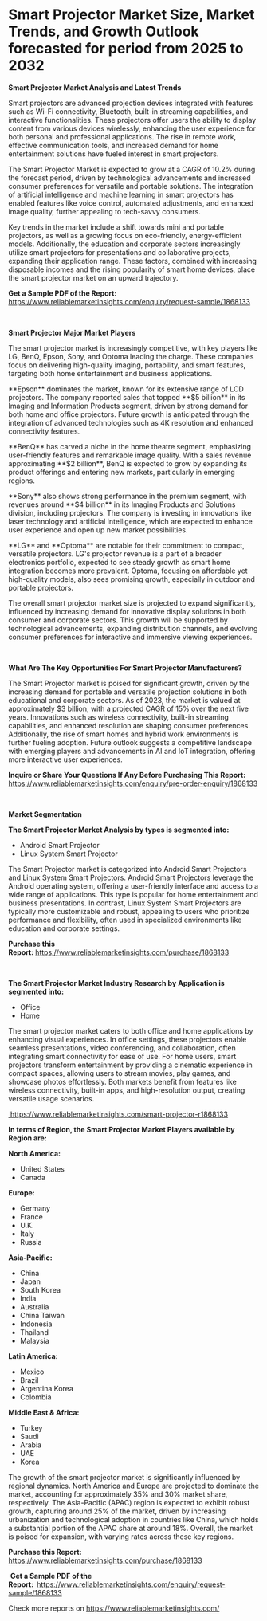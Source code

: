 <p><h1>Smart Projector Market Size, Market Trends, and Growth Outlook forecasted for period from 2025 to 2032</h1></p><p><strong>Smart Projector Market Analysis and Latest Trends</strong></p>
<p><p>Smart projectors are advanced projection devices integrated with features such as Wi-Fi connectivity, Bluetooth, built-in streaming capabilities, and interactive functionalities. These projectors offer users the ability to display content from various devices wirelessly, enhancing the user experience for both personal and professional applications. The rise in remote work, effective communication tools, and increased demand for home entertainment solutions have fueled interest in smart projectors.</p><p>The Smart Projector Market is expected to grow at a CAGR of 10.2% during the forecast period, driven by technological advancements and increased consumer preferences for versatile and portable solutions. The integration of artificial intelligence and machine learning in smart projectors has enabled features like voice control, automated adjustments, and enhanced image quality, further appealing to tech-savvy consumers.</p><p>Key trends in the market include a shift towards mini and portable projectors, as well as a growing focus on eco-friendly, energy-efficient models. Additionally, the education and corporate sectors increasingly utilize smart projectors for presentations and collaborative projects, expanding their application range. These factors, combined with increasing disposable incomes and the rising popularity of smart home devices, place the smart projector market on an upward trajectory.</p></p>
<p><strong>Get a Sample PDF of the Report:&nbsp;</strong> <a href="https://www.reliablemarketinsights.com/enquiry/request-sample/1868133?utm_campaign=2943&utm_medium=2&utm_source=Github&utm_content=ia&utm_term=04042025&utm_id=smart-projector">https://www.reliablemarketinsights.com/enquiry/request-sample/1868133</a></p>
<p>&nbsp;</p>
<p><strong>Smart Projector Major Market Players</strong></p>
<p><p>The smart projector market is increasingly competitive, with key players like LG, BenQ, Epson, Sony, and Optoma leading the charge. These companies focus on delivering high-quality imaging, portability, and smart features, targeting both home entertainment and business applications.</p><p>**Epson** dominates the market, known for its extensive range of LCD projectors. The company reported sales that topped **$5 billion** in its Imaging and Information Products segment, driven by strong demand for both home and office projectors. Future growth is anticipated through the integration of advanced technologies such as 4K resolution and enhanced connectivity features.</p><p>**BenQ** has carved a niche in the home theatre segment, emphasizing user-friendly features and remarkable image quality. With a sales revenue approximating **$2 billion**, BenQ is expected to grow by expanding its product offerings and entering new markets, particularly in emerging regions.</p><p>**Sony** also shows strong performance in the premium segment, with revenues around **$4 billion** in its Imaging Products and Solutions division, including projectors. The company is investing in innovations like laser technology and artificial intelligence, which are expected to enhance user experience and open up new market possibilities.</p><p>**LG** and **Optoma** are notable for their commitment to compact, versatile projectors. LG's projector revenue is a part of a broader electronics portfolio, expected to see steady growth as smart home integration becomes more prevalent. Optoma, focusing on affordable yet high-quality models, also sees promising growth, especially in outdoor and portable projectors.</p><p>The overall smart projector market size is projected to expand significantly, influenced by increasing demand for innovative display solutions in both consumer and corporate sectors. This growth will be supported by technological advancements, expanding distribution channels, and evolving consumer preferences for interactive and immersive viewing experiences.</p></p>
<p>&nbsp;</p>
<p><strong>What Are The Key Opportunities For Smart Projector Manufacturers?</strong></p>
<p><p>The Smart Projector market is poised for significant growth, driven by the increasing demand for portable and versatile projection solutions in both educational and corporate sectors. As of 2023, the market is valued at approximately $3 billion, with a projected CAGR of 15% over the next five years. Innovations such as wireless connectivity, built-in streaming capabilities, and enhanced resolution are shaping consumer preferences. Additionally, the rise of smart homes and hybrid work environments is further fueling adoption. Future outlook suggests a competitive landscape with emerging players and advancements in AI and IoT integration, offering more interactive user experiences.</p></p>
<p><strong>Inquire or Share Your Questions If Any Before Purchasing This Report:</strong> <a href="https://www.reliablemarketinsights.com/enquiry/pre-order-enquiry/1868133?utm_campaign=2943&utm_medium=2&utm_source=Github&utm_content=ia&utm_term=04042025&utm_id=smart-projector">https://www.reliablemarketinsights.com/enquiry/pre-order-enquiry/1868133</a></p>
<p>&nbsp;</p>
<p><strong>Market Segmentation</strong></p>
<p><strong>The Smart Projector Market Analysis by types is segmented into:</strong></p>
<p><ul><li>Android Smart Projector</li><li>Linux System Smart Projector</li></ul></p>
<p><p>The Smart Projector market is categorized into Android Smart Projectors and Linux System Smart Projectors. Android Smart Projectors leverage the Android operating system, offering a user-friendly interface and access to a wide range of applications. This type is popular for home entertainment and business presentations. In contrast, Linux System Smart Projectors are typically more customizable and robust, appealing to users who prioritize performance and flexibility, often used in specialized environments like education and corporate settings.</p></p>
<p><strong>Purchase this Report:&nbsp;</strong><a href="https://www.reliablemarketinsights.com/purchase/1868133?utm_campaign=2943&utm_medium=2&utm_source=Github&utm_content=ia&utm_term=04042025&utm_id=smart-projector">https://www.reliablemarketinsights.com/purchase/1868133</a></p>
<p>&nbsp;</p>
<p><strong>The Smart Projector Market Industry Research by Application is segmented into:</strong></p>
<p><ul><li>Office</li><li>Home</li></ul></p>
<p><p>The smart projector market caters to both office and home applications by enhancing visual experiences. In office settings, these projectors enable seamless presentations, video conferencing, and collaboration, often integrating smart connectivity for ease of use. For home users, smart projectors transform entertainment by providing a cinematic experience in compact spaces, allowing users to stream movies, play games, and showcase photos effortlessly. Both markets benefit from features like wireless connectivity, built-in apps, and high-resolution output, creating versatile usage scenarios.</p></p>
<p><a href="https://www.reliablemarketinsights.com/smart-projector-r1868133?utm_campaign=2943&utm_medium=2&utm_source=Github&utm_content=ia&utm_term=04042025&utm_id=smart-projector">&nbsp;https://www.reliablemarketinsights.com/smart-projector-r1868133</a></p>
<p><strong>In terms of Region, the Smart Projector Market Players available by Region are:</strong></p>
<p>
    <p> <strong> North America: </strong>
        <ul>
            <li>United States</li>
            <li>Canada</li>
        </ul>
        </p> 
    <p> <strong> Europe: </strong>
        <ul>
            <li>Germany</li>
            <li>France</li>
            <li>U.K.</li>
            <li>Italy</li>
            <li>Russia</li>
        </ul>
        </p> 
    <p> <strong> Asia-Pacific: </strong>
        <ul>
            <li>China</li>
            <li>Japan</li>
            <li>South Korea</li>
            <li>India</li>
            <li>Australia</li>
            <li>China Taiwan</li>
            <li>Indonesia</li>
            <li>Thailand</li>
            <li>Malaysia</li>
        </ul>
        </p> 
    <p> <strong> Latin America: </strong>
        <ul>
            <li>Mexico</li>
            <li>Brazil</li>
            <li>Argentina Korea</li>
            <li>Colombia</li>
        </ul>
        </p> 
    <p> <strong> Middle East & Africa: </strong>
        <ul>
            <li>Turkey</li>
            <li>Saudi</li>
            <li>Arabia</li>
            <li>UAE</li>
            <li>Korea</li>
        </ul>
    </p>
    </p>
<p><p>The growth of the smart projector market is significantly influenced by regional dynamics. North America and Europe are projected to dominate the market, accounting for approximately 35% and 30% market share, respectively. The Asia-Pacific (APAC) region is expected to exhibit robust growth, capturing around 25% of the market, driven by increasing urbanization and technological adoption in countries like China, which holds a substantial portion of the APAC share at around 18%. Overall, the market is poised for expansion, with varying rates across these key regions.</p></p>
<p><strong>Purchase this Report: </strong><a href="https://www.reliablemarketinsights.com/purchase/1868133?utm_campaign=2943&utm_medium=2&utm_source=Github&utm_content=ia&utm_term=04042025&utm_id=smart-projector">https://www.reliablemarketinsights.com/purchase/1868133</a></p>
<p>&nbsp;<strong>Get a Sample PDF of the Report:&nbsp;&nbsp;</strong><a href="https://www.reliablemarketinsights.com/enquiry/request-sample/1868133?utm_campaign=2943&utm_medium=2&utm_source=Github&utm_content=ia&utm_term=04042025&utm_id=smart-projector">https://www.reliablemarketinsights.com/enquiry/request-sample/1868133</a></p>
<p><strong></strong></p>
<p>Check more reports on <a href="https://www.reliablemarketinsights.com/?utm_campaign=2943&utm_medium=2&utm_source=Github&utm_content=ia&utm_term=04042025&utm_id=smart-projector">https://www.reliablemarketinsights.com/</a></p>
